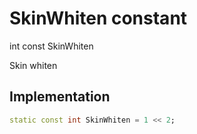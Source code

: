 


# SkinWhiten constant







int const SkinWhiten
  




<p>Skin whiten</p>



## Implementation

```dart
static const int SkinWhiten = 1 << 2;
```








